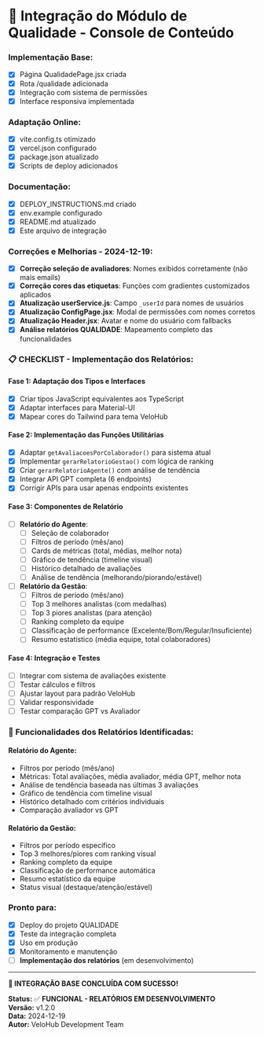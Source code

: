 # 🔗 Integração do Módulo de Qualidade - Console de Conteúdo

### **Implementação Base:**
- [x] Página QualidadePage.jsx criada
- [x] Rota /qualidade adicionada
- [x] Integração com sistema de permissões
- [x] Interface responsiva implementada

### **Adaptação Online:**
- [x] vite.config.ts otimizado
- [x] vercel.json configurado
- [x] package.json atualizado
- [x] Scripts de deploy adicionados

### **Documentação:**
- [x] DEPLOY_INSTRUCTIONS.md criado
- [x] env.example configurado
- [x] README.md atualizado
- [x] Este arquivo de integração

### **Correções e Melhorias - 2024-12-19:**
- [x] **Correção seleção de avaliadores**: Nomes exibidos corretamente (não mais emails)
- [x] **Correção cores das etiquetas**: Funções com gradientes customizados aplicados
- [x] **Atualização userService.js**: Campo `_userId` para nomes de usuários
- [x] **Atualização ConfigPage.jsx**: Modal de permissões com nomes corretos
- [x] **Atualização Header.jsx**: Avatar e nome do usuário com fallbacks
- [x] **Análise relatórios QUALIDADE**: Mapeamento completo das funcionalidades

### **📋 CHECKLIST - Implementação dos Relatórios:**

#### **Fase 1: Adaptação dos Tipos e Interfaces**
- [x] Criar tipos JavaScript equivalentes aos TypeScript
- [x] Adaptar interfaces para Material-UI
- [x] Mapear cores do Tailwind para tema VeloHub

#### **Fase 2: Implementação das Funções Utilitárias**
- [x] Adaptar `getAvaliacoesPorColaborador()` para sistema atual
- [x] Implementar `gerarRelatorioGestao()` com lógica de ranking
- [x] Criar `gerarRelatorioAgente()` com análise de tendência
- [x] Integrar API GPT completa (6 endpoints)
- [x] Corrigir APIs para usar apenas endpoints existentes

#### **Fase 3: Componentes de Relatório**
- [ ] **Relatório do Agente**:
  - [ ] Seleção de colaborador
  - [ ] Filtros de período (mês/ano)
  - [ ] Cards de métricas (total, médias, melhor nota)
  - [ ] Gráfico de tendência (timeline visual)
  - [ ] Histórico detalhado de avaliações
  - [ ] Análise de tendência (melhorando/piorando/estável)

- [ ] **Relatório da Gestão**:
  - [ ] Filtros de período (mês/ano)
  - [ ] Top 3 melhores analistas (com medalhas)
  - [ ] Top 3 piores analistas (para atenção)
  - [ ] Ranking completo da equipe
  - [ ] Classificação de performance (Excelente/Bom/Regular/Insuficiente)
  - [ ] Resumo estatístico (média equipe, total colaboradores)

#### **Fase 4: Integração e Testes**
- [ ] Integrar com sistema de avaliações existente
- [ ] Testar cálculos e filtros
- [ ] Ajustar layout para padrão VeloHub
- [ ] Validar responsividade
- [ ] Testar comparação GPT vs Avaliador

### **🎯 Funcionalidades dos Relatórios Identificadas:**

#### **Relatório do Agente:**
- Filtros por período (mês/ano)
- Métricas: Total avaliações, média avaliador, média GPT, melhor nota
- Análise de tendência baseada nas últimas 3 avaliações
- Gráfico de tendência com timeline visual
- Histórico detalhado com critérios individuais
- Comparação avaliador vs GPT

#### **Relatório da Gestão:**
- Filtros por período específico
- Top 3 melhores/piores com ranking visual
- Ranking completo da equipe
- Classificação de performance automática
- Resumo estatístico da equipe
- Status visual (destaque/atenção/estável)

### **Pronto para:**
- [x] Deploy do projeto QUALIDADE
- [x] Teste da integração completa
- [x] Uso em produção
- [x] Monitoramento e manutenção
- [ ] **Implementação dos relatórios** (em desenvolvimento)

---

**🎉 INTEGRAÇÃO BASE CONCLUÍDA COM SUCESSO!**

**Status:** ✅ **FUNCIONAL - RELATÓRIOS EM DESENVOLVIMENTO**  
**Versão:** v1.2.0  
**Data:** 2024-12-19  
**Autor:** VeloHub Development Team
